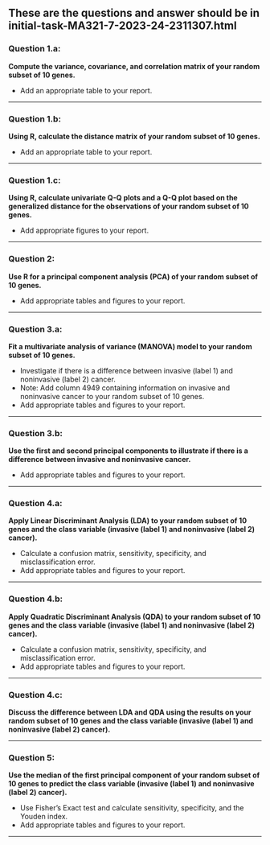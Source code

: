 ## These are the questions and answer should be in initial-task-MA321-7-2023-24-2311307.html
### **Question 1.a:**
**Compute the variance, covariance, and correlation matrix of your random subset of 10 genes.**
- Add an appropriate table to your report.

---

### **Question 1.b:**
**Using R, calculate the distance matrix of your random subset of 10 genes.**
- Add an appropriate table to your report.

---

### **Question 1.c:**
**Using R, calculate univariate Q-Q plots and a Q-Q plot based on the generalized distance for the observations of your random subset of 10 genes.**
- Add appropriate figures to your report.

---

### **Question 2:**
**Use R for a principal component analysis (PCA) of your random subset of 10 genes.**
- Add appropriate tables and figures to your report.

---

### **Question 3.a:**
**Fit a multivariate analysis of variance (MANOVA) model to your random subset of 10 genes.**
- Investigate if there is a difference between invasive (label 1) and noninvasive (label 2) cancer.
- Note: Add column 4949 containing information on invasive and noninvasive cancer to your random subset of 10 genes.
- Add appropriate tables and figures to your report.

---

### **Question 3.b:**
**Use the first and second principal components to illustrate if there is a difference between invasive and noninvasive cancer.**
- Add appropriate tables and figures to your report.

---

### **Question 4.a:**
**Apply Linear Discriminant Analysis (LDA) to your random subset of 10 genes and the class variable (invasive (label 1) and noninvasive (label 2) cancer).**
- Calculate a confusion matrix, sensitivity, specificity, and misclassification error.
- Add appropriate tables and figures to your report.

---

### **Question 4.b:**
**Apply Quadratic Discriminant Analysis (QDA) to your random subset of 10 genes and the class variable (invasive (label 1) and noninvasive (label 2) cancer).**
- Calculate a confusion matrix, sensitivity, specificity, and misclassification error.
- Add appropriate tables and figures to your report.

---

### **Question 4.c:**
**Discuss the difference between LDA and QDA using the results on your random subset of 10 genes and the class variable (invasive (label 1) and noninvasive (label 2) cancer).**

---

### **Question 5:**
**Use the median of the first principal component of your random subset of 10 genes to predict the class variable (invasive (label 1) and noninvasive (label 2) cancer).**
- Use Fisher’s Exact test and calculate sensitivity, specificity, and the Youden index.
- Add appropriate tables and figures to your report.

---
